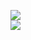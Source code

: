 [![](https://img.shields.io/badge/Made%20With-Github%20Spray-lightgrey.svg?style=for-the-badge&logo=github)](https://github.com/Annihil/github-spray#22305)  
[![](https://i.imgur.com/2DrTn0Z.gif)](https://github.com/Annihil/github-spray)